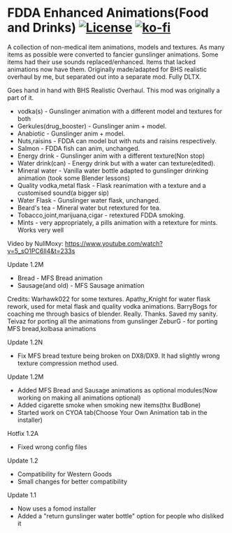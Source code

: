 # FDDA Enhanced Animations(Food and Drinks) [![License](https://licensebuttons.net/l/by-nc-sa/4.0/88x31.png)](https://creativecommons.org/licenses/by-nc-sa/4.0/) [![ko-fi](https://ko-fi.com/img/githubbutton_sm.svg)](https://ko-fi.com/C0C0UZS4P)

A collection of non-medical item animations, models and textures. As many items as possible were converted to fancier gunslinger animations. Some items had their use sounds replaced/enhanced. Items that lacked animations now have them. Originally made/adapted for ⁠BHS realistic overhaul by me, but separated out into a separate mod. Fully DLTX.

Goes hand in hand with BHS Realistic Overhaul. This mod was originally a part of it.

- vodka(s) - Gunslinger animation with a different model and textures for both
- Gerkules(drug_booster) - Gunslinger anim + model.
- Anabiotic - Gunslinger anim + model.
- Nuts,raisins - FDDA can model but with nuts and raisins respectively.
- Salmon - FDDA fish can anim, unchanged.
- Energy drink - Gunslinger anim with a different texture(Non stop)
- Water drink(can) - Energy drink but with a water can texture(edited).
- Mineral water - Vanilla water bottle adapted to gunslinger drinking animation (took some Blender lessons)
- Quality vodka,metal flask - Flask reanimation with a texture and a customised sound(a bigger sip)
- Water Flask - Gunslinger water flask, unchanged.
- Beard's tea - Mineral water but retextured for tea.
- Tobacco,joint,marijuana,cigar - retextured FDDA smoking.
- Mints - very appropriately, a pills animation with a retexture for mints. Works very well

Video by NullMoxy: <https://www.youtube.com/watch?v=5_sO1PC6ll4&t=233s>

Update 1.2M
- Bread - MFS Bread animation
- Sausage(and old) - MFS Sausage animation

Credits:
Warhawk022 for some textures.
Apathy_Knight for water flask rework, used for metal flask and quality vodka animations.
BarryBogs for coaching me through basics of blender. Really. Thanks. Saved my sanity.
Teivaz for porting all the animations from gunslinger
ZeburG - for porting MFS bread,kolbasa animations

Update 1.2N
- Fix MFS bread texture being broken on DX8/DX9. It had slightly wrong texture compression method used.

Update 1.2M
- Added MFS Bread and Sausage animations as optional modules(Now working on making all animations optional)
- Added cigarette smoke when smoking new items(thx BudBone)
- Started work on CYOA tab(Choose Your Own Animation tab in the installer)

Hotfix 1.2A
- Fixed wrong config files

Update 1.2
- Compatibility for Western Goods
- Small changes for better compatibility

Update 1.1
- Now uses a fomod installer
- Added a "return gunslinger water bottle" option for people who disliked it
